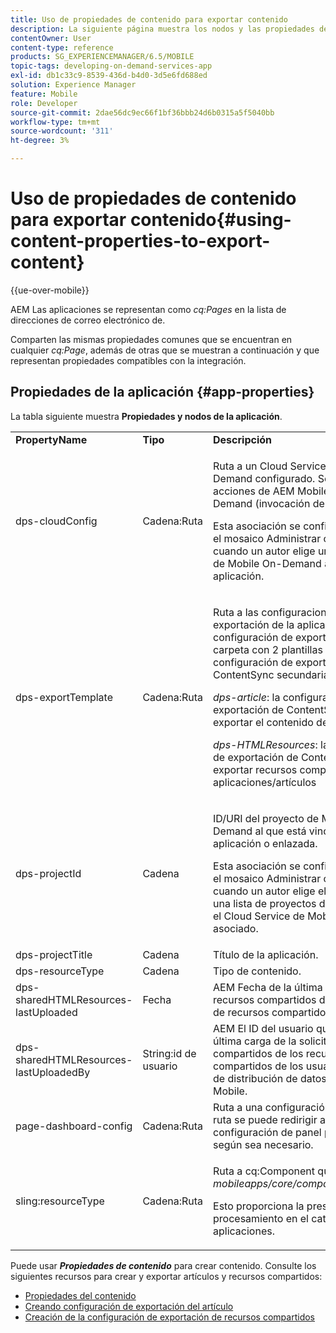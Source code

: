 ```yaml
---
title: Uso de propiedades de contenido para exportar contenido
description: La siguiente página muestra los nodos y las propiedades de la aplicación.
contentOwner: User
content-type: reference
products: SG_EXPERIENCEMANAGER/6.5/MOBILE
topic-tags: developing-on-demand-services-app
exl-id: db1c33c9-8539-436d-b4d0-3d5e6fd688ed
solution: Experience Manager
feature: Mobile
role: Developer
source-git-commit: 2dae56dc9ec66f1bf36bbb24d6b0315a5f5040bb
workflow-type: tm+mt
source-wordcount: '311'
ht-degree: 3%

---
```


# Uso de propiedades de contenido para exportar contenido{#using-content-properties-to-export-content}

{{ue-over-mobile}}

AEM Las aplicaciones se representan como *cq:Pages* en la lista de direcciones de correo electrónico de.

Comparten las mismas propiedades comunes que se encuentran en cualquier *cq:Page*, además de otras que se muestran a continuación y que representan propiedades compatibles con la integración.

## Propiedades de la aplicación {#app-properties}

La tabla siguiente muestra **Propiedades y nodos de la aplicación**.

<table>
 <tbody>
  <tr>
   <td><strong>PropertyName</strong></td>
   <td><strong>Tipo</strong></td>
   <td><strong>Descripción</strong></td>
  </tr>
  <tr>
   <td>dps-cloudConfig</td>
   <td>Cadena:Ruta</td>
   <td><p>Ruta a un Cloud Service de Mobile On-Demand configurado. Se utiliza para acciones de AEM Mobile a Mobile On-Demand (invocación de API)</p> <p>Esta asociación se configura mediante el mosaico Administrar conexión cuando un autor elige un Cloud Service de Mobile On-Demand al que asociar la aplicación.</p> </td>
  </tr>
  <tr>
   <td>dps-exportTemplate</td>
   <td>Cadena:Ruta</td>
   <td><p>Ruta a las configuraciones de exportación de la aplicación. La configuración de exportación es una carpeta con 2 plantillas de configuración de exportación de ContentSync secundarias;</p> <p><i>dps-article</i>: la configuración de exportación de ContentSync para exportar el contenido del artículo</p> <p><i>dps-HTMLResources</i>: la configuración de exportación de ContentSync para exportar recursos compartidos de aplicaciones/artículos</p> </td>
  </tr>
  <tr>
   <td>dps-projectId</td>
   <td>Cadena</td>
   <td><p>ID/URI del proyecto de Mobile On-Demand al que está vinculada esta aplicación o enlazada.</p> <p>Esta asociación se configura mediante el mosaico Administrar conexión cuando un autor elige el proyecto de una lista de proyectos disponibles para el Cloud Service de Mobile On-Demand asociado.</p> </td>
  </tr>
  <tr>
   <td>dps-projectTitle</td>
   <td>Cadena</td>
   <td>Título de la aplicación.</td>
  </tr>
  <tr>
   <td>dps-resourceType</td>
   <td>Cadena</td>
   <td>Tipo de contenido.</td>
  </tr>
  <tr>
   <td>dps-sharedHTMLResources-lastUploaded</td>
   <td>Fecha</td>
   <td>AEM Fecha de la última carga de recursos compartidos desde el servidor de recursos compartidos a AEM Mobile.</td>
  </tr>
  <tr>
   <td>dps-sharedHTMLResources-lastUploadedBy</td>
   <td>String:id de usuario</td>
   <td>AEM El ID del usuario que realizó la última carga de la solicitud de recursos compartidos de los recursos compartidos de los usuarios de la red de distribución de datos de a AEM Mobile.</td>
  </tr>
  <tr>
   <td>page-dashboard-config</td>
   <td>Cadena:Ruta</td>
   <td>Ruta a una configuración de panel. La ruta se puede redirigir a una configuración de panel personalizada según sea necesario.</td>
  </tr>
  <tr>
   <td>sling:resourceType</td>
   <td>Cadena:Ruta</td>
   <td><p>Ruta a cq:Component que es o amplía <i>mobileapps/core/components/instance.</i></p> <p>Esto proporciona la presencia y el procesamiento en el catálogo de aplicaciones.</p> </td>
  </tr>
 </tbody>
</table>

Puede usar ***Propiedades de contenido*** para crear contenido. Consulte los siguientes recursos para crear y exportar artículos y recursos compartidos:

* [Propiedades del contenido](/help/mobile/content-properties.md)
* [Creando configuración de exportación del artículo](/help/mobile/creating-article-export-configuration.md)
* [Creación de la configuración de exportación de recursos compartidos](/help/mobile/creating-shared-resources-export-configuration.md)
